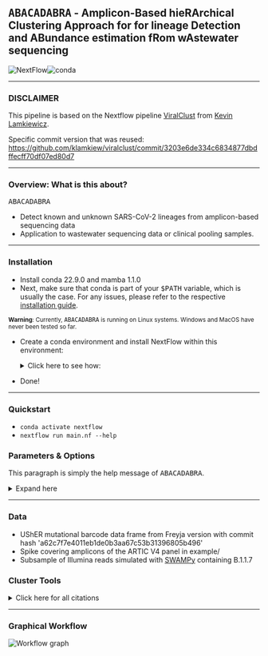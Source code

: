 ## <samp>ABACADABRA</samp> - Amplicon-Based hieRArchical Clustering Approach for for lineage Detection and ABundance estimation fRom wAstewater sequencing
![NextFlow](https://img.shields.io/badge/Nextflow-22.10.1.5828-blue.svg)![conda](https://img.shields.io/badge/Uses-conda-green.svg)
***


### DISCLAIMER
This pipeline is based on the Nextflow pipeline [ViralClust](https://github.com/klamkiew/viralclust) from  [Kevin Lamkiewicz](https://github.com/klamkiew).

Specific commit version that was reused: https://github.com/klamkiew/viralclust/commit/3203e6de334c6834877dbdffecff70df07ed80d7
***


### Overview: What is this about?
<samp>ABACADABRA</samp>
- Detect known and unknown SARS-CoV-2 lineages from amplicon-based sequencing data
- Application to wastewater sequencing data or clinical pooling samples.
***


### Installation

* Install conda 22.9.0 and mamba 1.1.0
* Next, make sure that conda is part of your <samp>$PATH</samp> variable, which is usually the case. For any issues, please refer to the respective [installation guide](https://conda.io/projects/conda/en/latest/user-guide/install/index.html).

<sub>**Warning**: Currently, <samp>ABACADABRA</samp> is running on Linux systems. Windows and MacOS have never been tested so far.</sub>
* Create a conda environment and install NextFlow within this environment:

  <details><summary>Click here to see how:</summary>

  ```bash
  conda env create -f environment.yml
  ```
   </details>


* Done!

***


### Quickstart
* `conda activate nextflow`
* `nextflow run main.nf --help`


### Parameters & Options

This paragraph is simply the help message of <samp>ABACADABRA</samp>.

<details><summary>Expand here</summary>

```
Welcome to ABRACADABRA - Amplicon-Based hieRArchical Clustering Approach for for lineage Detection and ABundance estimation fRom wAstewater sequencing

______________________________________________________________________________________________________________________________________________________

Usage example:
If you want to analyse a fastq sample from wastewater sequencing:

  nextflow run main.nf --fastq FASTQ --bed BED --primer TSV

If you already sorted your data into amplicon sets, run:
  nextflow run main.nf --sort_reads false
(Make sure, that amplicon fasta files are located at params.output/params.amplicon_data/final)

If you need to create a mixed sample from a number of fastq files: 
  nextflow run main.nf --mode simulation --prepare_mixture --mixture_fastqs CSV --mixture_lineages CSV --bed BED --primer TSV 
(Assuming that every fastq sample contains sequencing reads from only one lineage)

If you want to analyse your recently mixed sample where the reads were already sorted into amplicons, run the following command.
  nextflow run main.nf --mode simulation --sort_reads false
(Make sure that the amplicon fasta files are located in params.output//params.amplicon_data/final and that the input mixed fasta sample
and lineageDict.csv are located at params.output/input)
______________________________________________________________________________________________________________________________________________________

Mandatory Input:
--fastq FILEPATH                  Path to FASTQ file
--mixture_fastqs PATH             Path to comma-separated CSV file containing the filepaths to FASTQ files with reads to spike-in and the target abundances.
--mixture_lineages FILEPATH       Path to comma-separated CSV file mapping FASTQ file names to their lineage annotation (ONE lineage per FASTQ)
--primer                          Primer sequence file: TSV with two columns -> primer name and primer sequence
--bed                             Primer scheme (BED)

Other Input:
--reference                       SC2 index genome (FASTA)   
--usher                           Mutational barcode file (CSV)

Pipeline Options:
--mode                            In simulation mode, you can mix a sample from input fastq files at defined abundances and 
                                  annotate sampled reads with lineage labels for evaluation or load already prepared mixture samples with lineageDict.csv
                                  (STRING)
                                                      Use the "real" mode for samples where you do not have lineage annotations on the read level
                                                      [default real]
--sort_reads                      If true, input read data is sorted into amplicon fasta files. Else, the pipeline tries to load already sorted 
                                  data from params.output/params.amplicon_data/final (BOOLEAN) [default true]
--prepare_mixture                 Mix input fastq samples at predefined abundances (BOOLEAN) [default false]
--sample_size                     Target sample size when simulating a mixture. Number of reads per component is calculated 
                                  from the defiend abudnance and the sample size (INT) [default 200000]
--unknown                         If true, the pipeline uses called SNPs that don't overlap with the barcode reference to detect an "unknown" lineage (BOOLEAN) [default true]
--variant_caller                  Currently, only ivar is supported (STRING)
--threshold                       Minimal abundance cutoff. If there are lineages predicted with abundances below the threshold, lineage detection
                                  and abundance estimation is repeated without the respective lienages in the reference (FLOAT) [default 0.01]
--min_read_len                    Minimum read length allowed when filtering sorted amplicon read sets (INT) [default 100]
--max_primer_mismatch             Maximum number of nt mismatches allowed between a primer and a read durint amplicon sorting (INT) [default 3]
--umap_params                     Additional parameters for UMAP [default -k 7 --umap_metric cosine --n_components 2 --n_neighbors 15 --min_dist 0.1]
--hdbscan_params                  Additional parameters for HDBSCAN cluster analysis [default --hdbscan_metric cosine --min_samples 5 --min_cluster_size 5 --cluster_selection_epsilon 0.05]
                                  For more information and options for hdbscan and umap, please use
                                  nextflow run main.nf --ClusterHelp

Other Options:
--cores INT                       max cores per process for local use [default 1]
--max_cores INT                   max cores used on the machine for local use [default 96]
--memory INT                      max memory in GB for local use [default 16.GB]
--output PATH                     name of the result folder [default output]

Nextflow options:
____________________________________________________________________________________________

```
</details>


***
### Data
* UShER mutational barcode data frame from Freyja version with commit hash 'a62c7f7e4011eb1de0b3aa67c53b31396805b496'  
* Spike covering amplicons of the ARTIC V4 panel in example/
* Subsample of Illumina reads simulated with [SWAMPy](https://github.com/goldman-gp-ebi/SWAMPy) containing B.1.1.7

### Cluster Tools
<details><summary>Click here for all citations</summary>

  * UMAP:
    * `McInnes, L, Healy, J, "UMAP: Uniform Manifold Approximation and Projection for Dimension Reduction", ArXiv e-prints 1802.03426, 2018`
  * HDBscan: 
    * `Campello, Moulavi, Sander, "Density-Based Clustering Based on Hierarchical Density Estimates" In: Density-Based Clustering Based on Hierarchical Density Estimates, 2013`
</details>

***

### Graphical Workflow

![Workflow graph](/pic/workflow.png)
